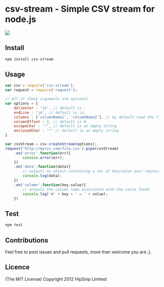 # csv-stream - Simple CSV stream for node.js

[![](https://secure.travis-ci.org/lbdremy/node-csv-stream.png)](http://travis-ci.org/#!/lbdremy/node-csv-stream)

## Install

```sh
npm install csv-stream
```

## Usage

```js
var csv = require('csv-stream'),
var request = require('request');

// All of these arguments are optional.
var options = {
	delimiter : '\t', // default is ,
	endLine : '\n', // default is \n,
	columns : ['columnName1', 'columnName2'], // by default read the first line and use values found as columns 
	columnOffset : 2, // default is 0
	escapeChar : '"', // default is an empty string
	enclosedChar : '"' // default is an empty string
}

var csvStream = csv.createStream(options);
request('http://mycsv.com/file.csv').pipe(csvStream)
	.on('error',function(err){
		console.error(err);
	})
	.on('data',function(data){
		// outputs an object containing a set of key/value pair representing a line found in the csv file.
		console.log(data);
	})
	.on('column',function(key,value){
		// outputs the column name associated with the value found
		console.log('#' + key + ' = ' + value);
	})
```

## Test

```sh
npm test
```

## Contributions

Feel free to post issues and pull requests, more than welcome you are ;).

## Licence
(The MIT License) Copyright 2012 HipSnip Limited
